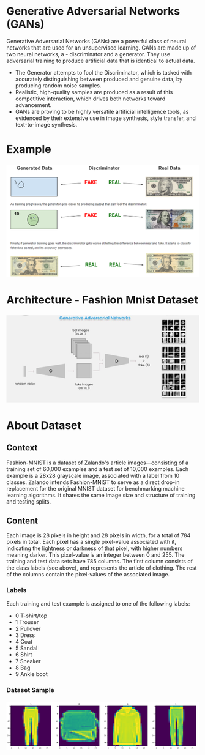 # Generative Adversarial Networks (GANs)
Generative Adversarial Networks (GANs) are a powerful class of neural networks that are used for an unsupervised learning. GANs are made up of two neural networks, a - discriminator and a generator. They use adversarial training to produce artificial data that is identical to actual data.

- The Generator attempts to fool the Discriminator, which is tasked with accurately distinguishing between produced and genuine data, by producing random noise samples.
- Realistic, high-quality samples are produced as a result of this competitive interaction, which drives both networks toward advancement.
- GANs are proving to be highly versatile artificial intelligence tools, as evidenced by their extensive use in image synthesis, style transfer, and text-to-image synthesis.

# Example
### ![Architecture](assets/GAN_example.png)

# Architecture - Fashion Mnist Dataset
### ![Architecture](assets/Architecture.jpg)

# About Dataset
## Context
Fashion-MNIST is a dataset of Zalando's article images—consisting of a training set of 60,000 examples and a test set of 10,000 examples. Each example is a 28x28 grayscale image, associated with a label from 10 classes. Zalando intends Fashion-MNIST to serve as a direct drop-in replacement for the original MNIST dataset for benchmarking machine learning algorithms. It shares the same image size and structure of training and testing splits.

## Content
Each image is 28 pixels in height and 28 pixels in width, for a total of 784 pixels in total. Each pixel has a single pixel-value associated with it, indicating the lightness or darkness of that pixel, with higher numbers meaning darker. This pixel-value is an integer between 0 and 255. The training and test data sets have 785 columns. The first column consists of the class labels (see above), and represents the article of clothing. The rest of the columns contain the pixel-values of the associated image.

### Labels

Each training and test example is assigned to one of the following labels:

- 0 T-shirt/top
- 1 Trouser
- 2 Pullover
- 3 Dress
- 4 Coat
- 5 Sandal
- 6 Shirt
- 7 Sneaker
- 8 Bag
- 9 Ankle boot

### Dataset Sample
### ![Architecture](assets/dataset_images.png)


